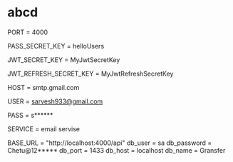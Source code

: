 # abcd

PORT = 4000

PASS_SECRET_KEY = helloUsers

JWT_SECRET_KEY = MyJwtSecretKey

JWT_REFRESH_SECRET_KEY = MyJwtRefreshSecretKey

HOST = smtp.gmail.com

USER = sarvesh933@gmail.com

PASS = s******

SERVICE = email servise

BASE_URL = "http://localhost:4000/api"
db_user = sa
db_password = Chetu@12*****
db_port = 1433
db_host = localhost
db_name = Gransfer


